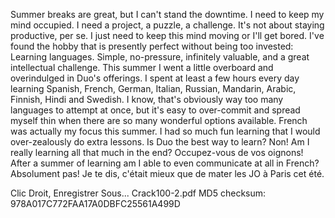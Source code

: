 Summer breaks are great, but I can't stand the downtime. I need to keep my mind occupied. I need a project, a puzzle, a challenge. It's not about staying productive, per se. I just need to keep this mind moving or I'll get bored. I've found the hobby that is presently perfect without being too invested: Learning languages. Simple, no-pressure, infinitely valuable, and a great intellectual challenge. This summer I went a little overboard and overindulged in Duo's offerings. I spent at least a few hours every day learning Spanish, French, German, Italian, Russian, Mandarin, Arabic, Finnish, Hindi and Swedish. I know, that's obviously way too many languages to attempt at once, but it's easy to over-commit and spread myself thin when there are so many wonderful options available. French was actually my focus this summer. I had so much fun learning that I would over-zealously do extra lessons. Is Duo the best way to learn? Non! Am I really learning all that much in the end? Occupez-vous de vos oignons! After a summer of learning am I able to even communicate at all in French? Absolument pas! Je te dis, c'était mieux que de mater les JO à Paris cet été.

Clic Droit, Enregistrer Sous... Crack100-2.pdf
MD5 checksum: 978A017C772FAA17A0DBFC25561A499D
